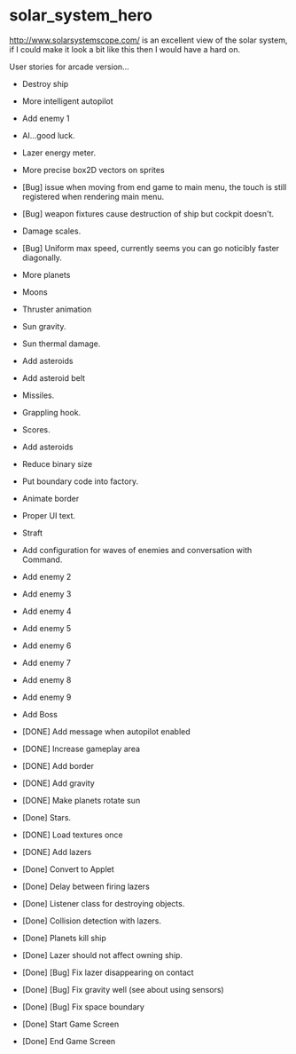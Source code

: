 solar_system_hero
=================

http://www.solarsystemscope.com/ is an excellent view of the solar system, if I could make it look a bit like this then I would have a hard on.

User stories for arcade version...

 - Destroy ship
 - More intelligent autopilot
 - Add enemy 1
 - AI...good luck.
 - Lazer energy meter.
 - More precise box2D vectors on sprites
 - [Bug] issue when moving from end game to main menu, the touch is still registered when rendering main menu.
 - [Bug] weapon fixtures cause destruction of ship but cockpit doesn't.
 - Damage scales.
 - [Bug] Uniform max speed, currently seems you can go noticibly faster diagonally.
 - More planets
 - Moons
 - Thruster animation
 - Sun gravity.
 - Sun thermal damage.
  - Add asteroids 
 - Add asteroid belt
 - Missiles.
 - Grappling hook.
 - Scores.
 - Add asteroids
 - Reduce binary size
 - Put boundary code into factory.
 - Animate border
 - Proper UI text.
 - Straft
 - Add configuration for waves of enemies and conversation with Command.
 - Add enemy 2
 - Add enemy 3
 - Add enemy 4
 - Add enemy 5
 - Add enemy 6
 - Add enemy 7
 - Add enemy 8
 - Add enemy 9
 - Add Boss





 - [DONE] Add message when autopilot enabled
 - [DONE] Increase gameplay area
 - [DONE] Add border
 - [DONE] Add gravity
 - [DONE] Make planets rotate sun
 - [Done] Stars.
 - [DONE] Load textures once
 - [DONE] Add lazers
 - [Done] Convert to Applet
 - [Done] Delay between firing lazers
 - [Done] Listener class for destroying objects.
 - [Done] Collision detection with lazers.
 - [Done] Planets kill ship
 - [Done] Lazer should not affect owning ship.
 - [Done] [Bug] Fix lazer disappearing on contact
 - [Done] [Bug] Fix gravity well (see about using sensors)
 - [Done] [Bug] Fix space boundary
 - [Done] Start Game Screen
 - [Done] End Game Screen